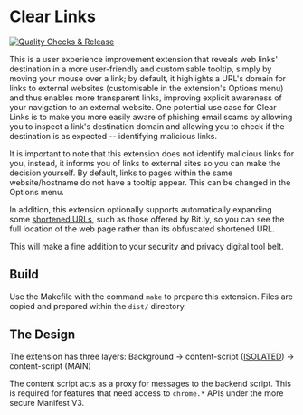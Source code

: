 # Clear Links

[![Quality Checks & Release](https://github.com/ChristopherBull/Clear-Links/actions/workflows/ci.yml/badge.svg)](https://github.com/ChristopherBull/Clear-Links/actions/workflows/ci.yml)

This is a user experience improvement extension that reveals web links' destination in a more user-friendly and customisable tooltip, simply by moving your mouse over a link; by default, it highlights a URL's domain for links to external websites (customisable in the extension's Options menu) and thus enables more transparent links, improving explicit awareness of your navigation to an external website. One potential use case for Clear Links is to make you more easily aware of phishing email scams by allowing you to inspect a link's destination domain and allowing you to check if the destination is as expected -- identifying malicious links.

It is important to note that this extension does not identify malicious links for you, instead, it informs you of links to external sites so you can make the decision yourself. By default, links to pages within the same website/hostname do not have a tooltip appear. This can be changed in the Options menu.

In addition, this extension optionally supports automatically expanding some [shortened URLs](https://en.wikipedia.org/wiki/URL_shortening), such as those offered by Bit.ly, so you can see the full location of the web page rather than its obfuscated shortened URL.

This will make a fine addition to your security and privacy digital tool belt.

## Build

Use the Makefile with the command `make` to prepare this extension. Files are copied and prepared within the `dist/` directory.

## The Design

The extension has three layers:
Background -> content-script ([ISOLATED](https://developer.chrome.com/docs/extensions/develop/concepts/content-scripts#isolated_world)) -> content-script (MAIN)

The content script acts as a proxy for messages to the backend script. This is required for features that need access to `chrome.*` APIs under the more secure Manifest V3.
